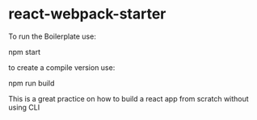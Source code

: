 # react-webpack-starter

To run the Boilerplate use:

npm start

to create a compile version use:
 
npm run build


This is a great practice on how to build a react app from scratch without using CLI
